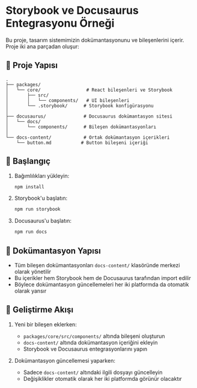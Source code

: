 # Storybook ve Docusaurus Entegrasyonu Örneği

Bu proje, tasarım sistemimizin dokümantasyonunu ve bileşenlerini içerir. Proje iki ana parçadan oluşur:

## 📁 Proje Yapısı

```
.
├── packages/
│   └── core/                 # React bileşenleri ve Storybook
│       ├── src/
│       │   └── components/   # UI bileşenleri
│       └── .storybook/      # Storybook konfigürasyonu
│
├── docusaurus/              # Docusaurus dokümantasyon sitesi
│   └── docs/
│       └── components/      # Bileşen dokümantasyonları
│
└── docs-content/            # Ortak dokümantasyon içerikleri
    └── button.md           # Button bileşeni içeriği
```

## 🚀 Başlangıç

1. Bağımlılıkları yükleyin:
   ```bash
   npm install
   ```

2. Storybook'u başlatın:
   ```bash
   npm run storybook
   ```

3. Docusaurus'u başlatın:
   ```bash
   npm run docs
   ```

## 📝 Dokümantasyon Yapısı

- Tüm bileşen dokümantasyonları `docs-content/` klasöründe merkezi olarak yönetilir
- Bu içerikler hem Storybook hem de Docusaurus tarafından import edilir
- Böylece dokümantasyon güncellemeleri her iki platformda da otomatik olarak yansır

## 🔄 Geliştirme Akışı

1. Yeni bir bileşen eklerken:
   - `packages/core/src/components/` altında bileşeni oluşturun
   - `docs-content/` altında dokümantasyon içeriğini ekleyin
   - Storybook ve Docusaurus entegrasyonlarını yapın

2. Dokümantasyon güncellemesi yaparken:
   - Sadece `docs-content/` altındaki ilgili dosyayı güncelleyin
   - Değişiklikler otomatik olarak her iki platformda görünür olacaktır 